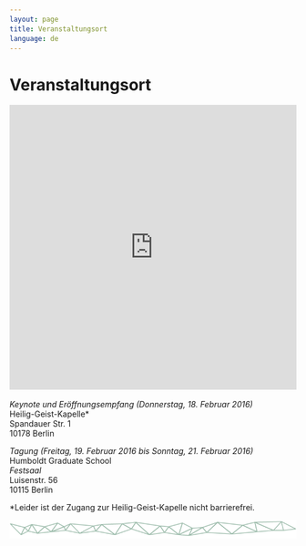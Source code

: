 ```yaml
---
layout: page
title: Veranstaltungsort
language: de
---
```


# Veranstaltungsort

<iframe width="100%" height="500px" frameBorder="0" src="https://a.tiles.mapbox.com/v4/frau-sabine.o0557fei.html?access_token=pk.eyJ1IjoiZnJhdS1zYWJpbmUiLCJhIjoiY2lnNm9saHZ4MGhkb3ZsbTZ5eXkwMXRhMSJ9.YNRk22lOO3ngLgUvJQovCg"></iframe>

*Keynote und Eröffnungsempfang (Donnerstag, 18. Februar 2016)*   
Heilig-Geist-Kapelle*      
Spandauer Str. 1   
10178 Berlin

*Tagung (Freitag, 19. Februar 2016 bis Sonntag, 21. Februar 2016)*   
Humboldt Graduate School      
*Festsaal*   
Luisenstr. 56   
10115 Berlin

*Leider ist der Zugang zur Heilig-Geist-Kapelle nicht barrierefrei.

![Separator](../images/separator.png)
